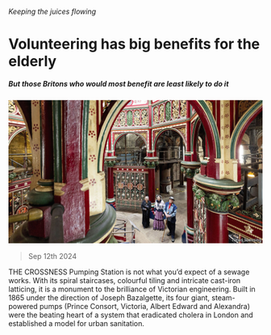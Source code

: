 ###### Keeping the juices flowing

# Volunteering has big benefits for the elderly 

##### But those Britons who would most benefit are least likely to do it 

![image](images/20240914_BRP001.jpg) 

> Sep 12th 2024 

THE CROSSNESS Pumping Station is not what you’d expect of a sewage works. With its spiral staircases, colourful tiling and intricate cast-iron latticing, it is a monument to the brilliance of Victorian engineering. Built in 1865 under the direction of Joseph Bazalgette, its four giant, steam-powered pumps (Prince Consort, Victoria, Albert Edward and Alexandra) were the beating heart of a system that eradicated cholera in London and established a model for urban sanitation. 

